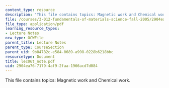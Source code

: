 ```yaml
---
content_type: resource
description: 'This file contains topics: Magnetic work and Chemical work.'
file: /courses/3-012-fundamentals-of-materials-science-fall-2005/2904ea7671794af92faa1966acd7d084_lec06t_note.pdf
file_type: application/pdf
learning_resource_types:
- Lecture Notes
ocw_type: OCWFile
parent_title: Lecture Notes
parent_type: CourseSection
parent_uid: 9b84782c-e584-0689-a998-0228b6218bbc
resourcetype: Document
title: lec06t_note.pdf
uid: 2904ea76-7179-4af9-2faa-1966acd7d084
---
```

This file contains topics: Magnetic work and Chemical work.

